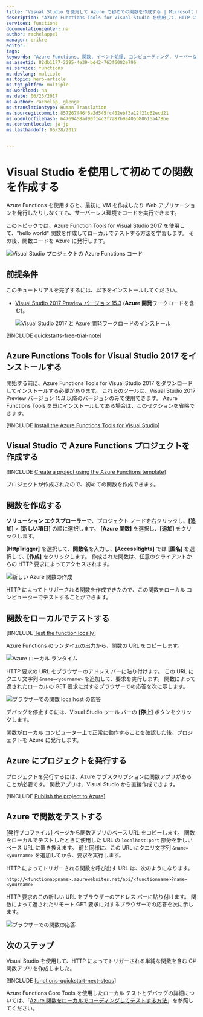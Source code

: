 ```yaml
---
title: "Visual Studio を使用して Azure で初めての関数を作成する | Microsoft Docs"
description: "Azure Functions Tools for Visual Studio を使用して、HTTP によってトリガーされる単純な関数を作成し、Azure に発行します。"
services: functions
documentationcenter: na
author: rachelappel
manager: erikre
editor: 
tags: 
keywords: "Azure Functions, 関数, イベント処理, コンピューティング, サーバーなしのアーキテクチャ"
ms.assetid: 82db1177-2295-4e39-bd42-763f6082e796
ms.service: functions
ms.devlang: multiple
ms.topic: hero-article
ms.tgt_pltfrm: multiple
ms.workload: na
ms.date: 06/25/2017
ms.author: rachelap, glenga
ms.translationtype: Human Translation
ms.sourcegitcommit: 857267f46f6a2d545fc402ebf3a12f21c62ecd21
ms.openlocfilehash: 64769458ad90f14c2f7a87b9a405b80616a478be
ms.contentlocale: ja-jp
ms.lasthandoff: 06/28/2017


---
```

<a id="create-your-first-function-using-visual-studio" class="xliff"></a>

# Visual Studio を使用して初めての関数を作成する 

Azure Functions を使用すると、最初に VM を作成したり Web アプリケーションを発行したりしなくても、サーバーレス環境でコードを実行できます。 

このトピックでは、Azure Function Tools for Visual Studio 2017 を使用して、"hello world" 関数を作成してローカルでテストする方法を学習します。 その後、関数コードを Azure に発行します。

![Visual Studio プロジェクトの Azure Functions コード](./media/functions-create-your-first-function-visual-studio/functions-vstools-intro.png)

<a id="prerequisites" class="xliff"></a>

## 前提条件

このチュートリアルを完了するには、以下をインストールしてください。

* [Visual Studio 2017 Preview バージョン 15.3](https://www.visualstudio.com/vs/preview/) (**Azure 開発**ワークロードを含む)。
    
    ![Visual Studio 2017 と Azure 開発ワークロードのインストール](./media/functions-create-your-first-function-visual-studio/functions-vs-workloads.png)

[!INCLUDE [quickstarts-free-trial-note](../../includes/quickstarts-free-trial-note.md)]

<a id="install-azure-functions-tools-for-visual-studio-2017" class="xliff"></a>

## Azure Functions Tools for Visual Studio 2017 をインストールする

開始する前に、Azure Functions Tools for Visual Studio 2017 をダウンロードしてインストールする必要があります。 これらのツールは、Visual Studio 2017 Preview バージョン 15.3 以降のバージョンのみで使用できます。 Azure Functions Tools を既にインストールしてある場合は、このセクションを省略できます。

[!INCLUDE [Install the Azure Functions Tools for Visual Studio](../../includes/functions-install-vstools.md)]   

<a id="create-an-azure-functions-project-in-visual-studio" class="xliff"></a>

## Visual Studio で Azure Functions プロジェクトを作成する

[!INCLUDE [Create a project using the Azure Functions template](../../includes/functions-vstools-create.md)]

プロジェクトが作成されたので、初めての関数を作成できます。

<a id="create-the-function" class="xliff"></a>

## 関数を作成する

**ソリューション エクスプローラー**で、プロジェクト ノードを右クリックし、**[追加]** > **[新しい項目]** の順に選択します。 **[Azure 関数]** を選択し、**[追加]** をクリックします。

**[HttpTrigger]** を選択して、**関数名**を入力し、**[AccessRights]** では **[匿名]** を選択して、**[作成]** をクリックします。 作成された関数は、任意のクライアントからの HTTP 要求によってアクセスされます。 

![新しい Azure 関数の作成](./media/functions-create-your-first-function-visual-studio/functions-vstools-add-new-function-2.png)

HTTP によってトリガーされる関数を作成できたので、この関数をローカル コンピューターでテストすることができます。

<a id="test-the-function-locally" class="xliff"></a>

## 関数をローカルでテストする

[!INCLUDE [Test the function locally](../../includes/functions-vstools-test.md)]

Azure Functions のランタイムの出力から、関数の URL をコピーします。  

![Azure ローカル ランタイム](./media/functions-create-your-first-function-visual-studio/functions-vstools-f5.png)

 HTTP 要求の URL をブラウザーのアドレス バーに貼り付けます。 この URL にクエリ文字列 `&name=<yourname>` を追加して、要求を実行します。 関数によって返されたローカルの GET 要求に対するブラウザーでの応答を次に示します。 

![ブラウザーでの関数 localhost の応答](./media/functions-create-your-first-function-visual-studio/functions-test-local-browser.png)

デバッグを停止するには、Visual Studio ツール バーの **[停止]** ボタンをクリックします。

関数がローカル コンピューター上で正常に動作することを確認した後、プロジェクトを Azure に発行します。

<a id="publish-the-project-to-azure" class="xliff"></a>

## Azure にプロジェクトを発行する

プロジェクトを発行するには、Azure サブスクリプションに関数アプリがあることが必要です。 関数アプリは、Visual Studio から直接作成できます。

[!INCLUDE [Publish the project to Azure](../../includes/functions-vstools-publish.md)]

<a id="test-your-function-in-azure" class="xliff"></a>

## Azure で関数をテストする

[発行プロファイル] ページから関数アプリのベース URL をコピーします。 関数をローカルでテストしたときに使用した URL の `localhost:port` 部分を新しいベース URL に置き換えます。 前と同様に、この URL にクエリ文字列 `&name=<yourname>` を追加してから、要求を実行します。

HTTP によってトリガーされる関数を呼び出す URL は、次のようになります。

    http://<functionappname>.azurewebsites.net/api/<functionname>?name=<yourname> 

HTTP 要求のこの新しい URL をブラウザーのアドレス バーに貼り付けます。 関数によって返されたリモート GET 要求に対するブラウザーでの応答を次に示します。 

![ブラウザーでの関数の応答](./media/functions-create-your-first-function-visual-studio/functions-test-remote-browser.png)
 
<a id="next-steps" class="xliff"></a>

## 次のステップ

Visual Studio を使用して、HTTP によってトリガーされる単純な関数を含む C# 関数アプリを作成しました。 

[!INCLUDE [functions-quickstart-next-steps](../../includes/functions-quickstart-next-steps.md)]

Azure Functions Core Tools を使用したローカル テストとデバッグの詳細については、「[Azure 関数をローカルでコーディングしてテストする方法](functions-run-local.md)」を参照してください。 


